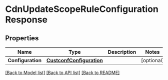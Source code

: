 # CdnUpdateScopeRuleConfigurationResponse

## Properties

Name | Type | Description | Notes
------------ | ------------- | ------------- | -------------
**Configuration** | [**CustconfConfiguration**](custconfConfiguration.md) |  | [optional] 

[[Back to Model list]](../README.md#documentation-for-models) [[Back to API list]](../README.md#documentation-for-api-endpoints) [[Back to README]](../README.md)


